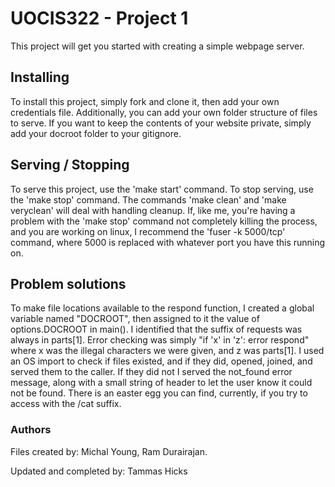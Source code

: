 # UOCIS322 - Project 1 #

This project will get you started with creating a simple webpage server.

## Installing
 
To install this project, simply fork and clone it, then add your own credentials file. Additionally, you can add your own folder structure of files to serve. If you want to keep the contents of your website private, simply add your docroot folder to your gitignore.

## Serving / Stopping

To serve this project, use the 'make start' command. To stop serving, use the 'make stop' command. The commands 'make clean' and 'make veryclean' will deal with handling cleanup. If, like me, you're having a problem with the 'make stop' command not completely killing the process, and you are working on linux, I recommend the 'fuser -k 5000/tcp' command, where 5000 is replaced with whatever port you have this running on.

## Problem solutions

To make file locations available to the respond function, I created a global variable named "DOCROOT", then assigned to it the value of options.DOCROOT in main(). I identified that the suffix of requests was always in parts\[1]. Error checking was simply "if 'x' in 'z': error respond" where x was the illegal characters we were given, and z was parts\[1]. I used an OS import to check if files existed, and if they did, opened, joined, and served them to the caller. If they did not I served the not_found error message, along with a small string of header to let the user know it could not be found. There is an easter egg you can find, currently, if you try to access with the /cat suffix.

### Authors

Files created by: Michal Young, Ram Durairajan.

Updated and completed by: Tammas Hicks

